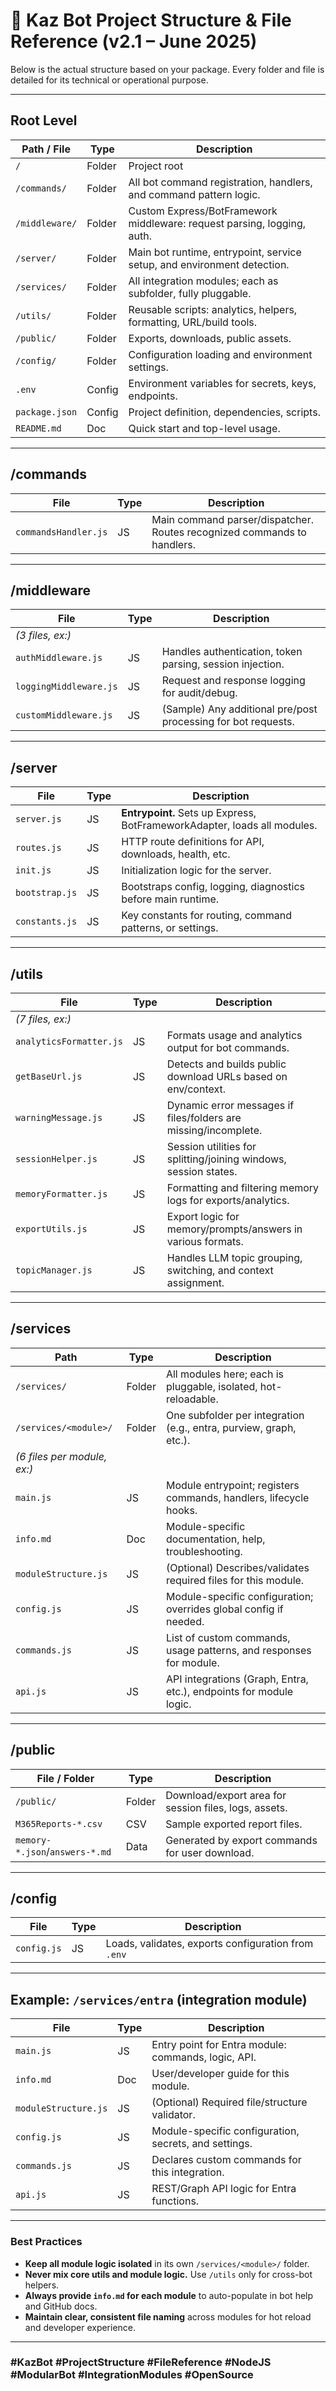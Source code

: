# 📁 Kaz Bot Project Structure & File Reference (v2.1 – June 2025)

Below is the actual structure based on your package. Every folder and file is detailed for its technical or operational purpose.

---

## Root Level

| Path / File    | Type   | Description                                                             |
| -------------- | ------ | ----------------------------------------------------------------------- |
| `/`            | Folder | Project root                                                            |
| `/commands/`   | Folder | All bot command registration, handlers, and command pattern logic.      |
| `/middleware/` | Folder | Custom Express/BotFramework middleware: request parsing, logging, auth. |
| `/server/`     | Folder | Main bot runtime, entrypoint, service setup, and environment detection. |
| `/services/`   | Folder | All integration modules; each as subfolder, fully pluggable.            |
| `/utils/`      | Folder | Reusable scripts: analytics, helpers, formatting, URL/build tools.      |
| `/public/`     | Folder | Exports, downloads, public assets.                                      |
| `/config/`     | Folder | Configuration loading and environment settings.                         |
| `.env`         | Config | Environment variables for secrets, keys, endpoints.                     |
| `package.json` | Config | Project definition, dependencies, scripts.                              |
| `README.md`    | Doc    | Quick start and top-level usage.                                        |

---

## /commands

| File                 | Type | Description                                                             |
| -------------------- | ---- | ----------------------------------------------------------------------- |
| `commandsHandler.js` | JS   | Main command parser/dispatcher. Routes recognized commands to handlers. |

---

## /middleware

| File                   | Type | Description                                                   |
| ---------------------- | ---- | ------------------------------------------------------------- |
| *(3 files, ex:)*       |      |                                                               |
| `authMiddleware.js`    | JS   | Handles authentication, token parsing, session injection.     |
| `loggingMiddleware.js` | JS   | Request and response logging for audit/debug.                 |
| `customMiddleware.js`  | JS   | (Sample) Any additional pre/post processing for bot requests. |

---

## /server

| File           | Type | Description                                                              |
| -------------- | ---- | ------------------------------------------------------------------------ |
| `server.js`    | JS   | **Entrypoint.** Sets up Express, BotFrameworkAdapter, loads all modules. |
| `routes.js`    | JS   | HTTP route definitions for API, downloads, health, etc.                  |
| `init.js`      | JS   | Initialization logic for the server.                                     |
| `bootstrap.js` | JS   | Bootstraps config, logging, diagnostics before main runtime.             |
| `constants.js` | JS   | Key constants for routing, command patterns, or settings.                |

---

## /utils

| File                    | Type | Description                                                      |
| ----------------------- | ---- | ---------------------------------------------------------------- |
| *(7 files, ex:)*        |      |                                                                  |
| `analyticsFormatter.js` | JS   | Formats usage and analytics output for bot commands.             |
| `getBaseUrl.js`         | JS   | Detects and builds public download URLs based on env/context.    |
| `warningMessage.js`     | JS   | Dynamic error messages if files/folders are missing/incomplete.  |
| `sessionHelper.js`      | JS   | Session utilities for splitting/joining windows, session states. |
| `memoryFormatter.js`    | JS   | Formatting and filtering memory logs for exports/analytics.      |
| `exportUtils.js`        | JS   | Export logic for memory/prompts/answers in various formats.      |
| `topicManager.js`       | JS   | Handles LLM topic grouping, switching, and context assignment.   |

---

## /services

| Path                        | Type   | Description                                                        |
| --------------------------- | ------ | ------------------------------------------------------------------ |
| `/services/`                | Folder | All modules here; each is pluggable, isolated, hot-reloadable.     |
| `/services/<module>/`       | Folder | One subfolder per integration (e.g., entra, purview, graph, etc.). |
| *(6 files per module, ex:)* |        |                                                                    |
| `main.js`                   | JS     | Module entrypoint; registers commands, handlers, lifecycle hooks.  |
| `info.md`                   | Doc    | Module-specific documentation, help, troubleshooting.              |
| `moduleStructure.js`        | JS     | (Optional) Describes/validates required files for this module.     |
| `config.js`                 | JS     | Module-specific configuration; overrides global config if needed.  |
| `commands.js`               | JS     | List of custom commands, usage patterns, and responses for module. |
| `api.js`                    | JS     | API integrations (Graph, Entra, etc.), endpoints for module logic. |

---

## /public

| File / Folder                  | Type   | Description                                           |
| ------------------------------ | ------ | ----------------------------------------------------- |
| `/public/`                     | Folder | Download/export area for session files, logs, assets. |
| `M365Reports-*.csv`            | CSV    | Sample exported report files.                         |
| `memory-*.json`/`answers-*.md` | Data   | Generated by export commands for user download.       |

---

## /config

| File        | Type | Description                                         |
| ----------- | ---- | --------------------------------------------------- |
| `config.js` | JS   | Loads, validates, exports configuration from `.env` |

---

## Example: `/services/entra` (integration module)

| File                 | Type | Description                                           |
| -------------------- | ---- | ----------------------------------------------------- |
| `main.js`            | JS   | Entry point for Entra module: commands, logic, API.   |
| `info.md`            | Doc  | User/developer guide for this module.                 |
| `moduleStructure.js` | JS   | (Optional) Required file/structure validator.         |
| `config.js`          | JS   | Module-specific configuration, secrets, and settings. |
| `commands.js`        | JS   | Declares custom commands for this integration.        |
| `api.js`             | JS   | REST/Graph API logic for Entra functions.             |

---

### Best Practices

* **Keep all module logic isolated** in its own `/services/<module>/` folder.
* **Never mix core utils and module logic.** Use `/utils` only for cross-bot helpers.
* **Always provide `info.md` for each module** to auto-populate in bot help and GitHub docs.
* **Maintain clear, consistent file naming** across modules for hot reload and developer experience.

---

### #KazBot #ProjectStructure #FileReference #NodeJS #ModularBot #IntegrationModules #OpenSource
